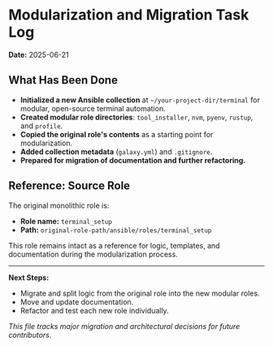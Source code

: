 # Modularization and Migration Task Log

**Date:** 2025-06-21

## What Has Been Done

- **Initialized a new Ansible collection** at `~/your-project-dir/terminal` for modular, open-source terminal automation.
- **Created modular role directories**: `tool_installer`, `nvm`, `pyenv`, `rustup`, and `profile`.
- **Copied the original role's contents** as a starting point for modularization.
- **Added collection metadata** (`galaxy.yml`) and `.gitignore`.
- **Prepared for migration of documentation and further refactoring.**

## Reference: Source Role

The original monolithic role is:

- **Role name:** `terminal_setup`
- **Path:** `original-role-path/ansible/roles/terminal_setup`

This role remains intact as a reference for logic, templates, and documentation during the modularization process.

---

**Next Steps:**
- Migrate and split logic from the original role into the new modular roles.
- Move and update documentation.
- Refactor and test each new role individually.

*This file tracks major migration and architectural decisions for future contributors.*
